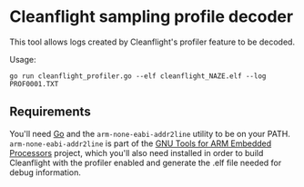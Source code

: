 # Cleanflight sampling profile decoder

This tool allows logs created by Cleanflight's profiler feature to be decoded.

Usage:

```
go run cleanflight_profiler.go --elf cleanflight_NAZE.elf --log PROF0001.TXT
```

## Requirements

You'll need [Go](https://golang.org/) and the `arm-none-eabi-addr2line` utility to be on your PATH. `arm-none-eabi-addr2line` 
is part of the  [GNU Tools for ARM Embedded Processors](https://launchpad.net/gcc-arm-embedded) project, which you'll also need installed in order to build Cleanflight with the profiler enabled and generate the .elf file needed for debug information.